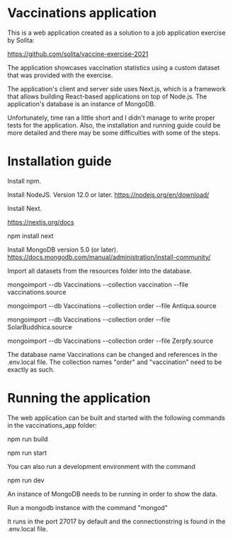 # Vaccinations application

This is a web application created as a solution to a job application exercise by Solita:

https://github.com/solita/vaccine-exercise-2021

The application showcases vaccination statistics using a custom dataset that was provided with the exercise.

The application's client and server side uses Next.js, which is a framework that allows building React-based applications on top of Node.js.
The application's database is an instance of MongoDB.

Unfortunately, time ran a little short and I didn't manage to write proper tests for the application. Also, the installation and running guide could be more detailed and there may be some difficulties with some of the steps.

# Installation guide

Install npm.

Install NodeJS. Version 12.0 or later.
https://nodejs.org/en/download/

Install Next.

https://nextjs.org/docs

npm install next

Install MongoDB version 5.0 (or later).
https://docs.mongodb.com/manual/administration/install-community/

Import all datasets from the resources folder into the database.

mongoimport --db Vaccinations --collection vaccination --file vaccinations.source

mongoimport --db Vaccinations --collection order --file Antiqua.source

mongoimport --db Vaccinations --collection order --file SolarBuddhica.source

mongoimport --db Vaccinations --collection order --file Zerpfy.source

The database name Vaccinations can be changed and references in the .env.local file. The collection names "order" and "vaccination" need to be exactly as such.

# Running the application

The web application can be built and started with the following commands in the vaccinations_app folder:

npm run build

npm run start

You can also run a development environment with the command

npm run dev

An instance of MongoDB needs to be running in order to show the data. 

Run a mongodb instance with the command "mongod"

It runs in the port 27017 by default and the connectionstring is found in the .env.local file.

 
